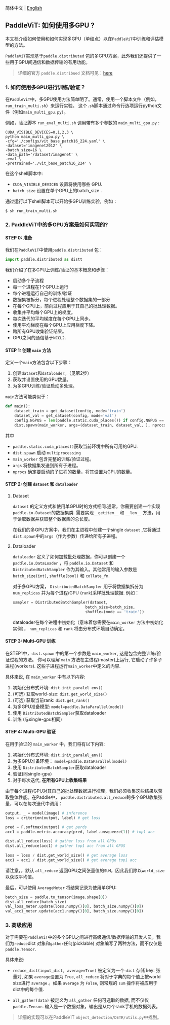 简体中文 | [English](./paddlevit-multi-gpu.md)

## PaddleViT: 如何使用多GPU ?
本文档介绍如何使用和如何实现多GPU（单结点）以在`PaddleViT`中训练和评估模型的方法。

`PaddleViT`实现基于`paddle.distributed` 包的多GPU方案，此外我们还提供了一些用于GPU间通信和数据传输的有用功能。

> 详细的官方 `paddle.distribued` 文档可见：[here](https://www.paddlepaddle.org.cn/documentation/docs/zh/api/paddle/distributed/Overview_cn.html)


### 1. 如何使用多GPU进行训练/验证？
在`PaddleViT`中，多GPU使用方法简单明了。通常，使用一个脚本文件（例如，`run_train_multi.sh`）来运行实验。 这个`.sh`脚本通过命令行选项运行python文件（例如`main_multi_gpu.py`）。

例如，验证脚本 `run_eval_multi.sh` 调用带有多个参数的 `main_multi_gpu.py` :
```shell
CUDA_VISIBLE_DEVICES=0,1,2,3 \
python main_multi_gpu.py \
-cfg='./configs/vit_base_patch16_224.yaml' \
-dataset='imagenet2012' \
-batch_size=16 \
-data_path='/dataset/imagenet' \
-eval \
-pretrained='./vit_base_patch16_224' \
```
在这个shell脚本中:
- `CUDA_VISIBLE_DEVICES` 设置将使用哪些 GPU.
- `batch_size` 设置在单个GPU上的batch_size .

通过运行以下shell脚本可以开始多GPU训练实验，例如：
```
$ sh run_train_multi.sh
```

### 2. PaddleViT中的多GPU方案是如何实现的?
#### STEP 0: 准备
我们在`PaddleViT`中使用`paddle.distributed` 包：
```python
import paddle.distributed as distt
```

我们介绍了在多GPU上训练/验证的基本概念和步骤：
- 启动多个子流程
- 每一个进程在1个GPU上运行
- 每个进程运行自己的训练/验证
- 数据集被拆分，每个进程处理整个数据集的一部分
- 在每个GPU上，前向过程应用于其自己的批处理数据。
- 收集并平均每个GPU上的梯度。
- 每次迭代的平均梯度在每个GPU上同步。
- 使用平均梯度在每个GPU上应用梯度下降。
- 跨所有GPU收集验证结果。
- GPU之间的通信基于`NCCL2`.


#### STEP 1: 创建 `main` 方法
定义一个`main`方法包含以下步骤：
1. 创建`dataset`和`dataloader`。（见第2步）
2. 获取并设置使用的GPU数量。
3. 为多GPU训练/验证启动多处理。

`main`方法可能类似于：
```python
def main():
    dataset_train = get_dataset(config, mode='train')
    dataset_val = get_dataset(config, mode='val')
    config.NGPUS = len(paddle.static.cuda_places()) if config.NGPUS == -1 else config.NGPUS
    dist.spawn(main_worker, args=(dataset_train, dataset_val, ), nprocs=config.NGPUS)
```
其中
- `paddle.static.cuda_places()`获取当前环境中所有可用的GPU. 
- `dist.spawn` 启动 `multiprocessing`
- `main_worker` 包含完整的训练/验证过程。
- `args` 将数据集发送到所有子进程。
- `nprocs` 确定要启动的子进程的数量，将其设置为GPU的数量。

#### STEP 2: 创建 `dataset` 和 `dataloader`
1. Dataset

    `dataset` 的定义方式和使用单GPU时的方式相同.通常，你需要创建一个实现 `paddle.io.Dataset`的数据集类. 需要实现`__getitem__` 和 `__len__` 方法，用于读取数据并获取整个数据集的总长度。 

   在我们的多GPU方案中，我们在主进程中创建一个single `dataset` ,它将通过`dist.spawn`中的`args`（作为参数）传递给所有子进程。
2. Dataloader

    `dataloader` 定义了如何加载批处理数据，你可以创建一个 `paddle.io.DataLoader` ，将  `paddle.io.Dataset` 和  `DistributedBatchSampler` 作为其输入。其他常用的输入参数是  `batch_size(int)`, `shuffle(bool)` 和 `collate_fn`.

    对于多GPU方案， `DistributedBatchSampler` 用于将数据集拆分为 `num_replicas` 并为每个进程/GPU (`rank`)采样批处理数据.  例如：
    ```python
    sampler = DistributedBatchSampler(dataset,
                                    batch_size=batch_size,
                                    shuffle=(mode == 'train'))
    ```
    dataloader在每个进程中初始化（意味着您需要在`main_worker` 方法中初始化实例）， `num_replicas` 和 `rank` 将由分布式环境自动确定。

#### STEP 3: Multi-GPU 训练
在STEP1中，`dist.spawn` 中的第一个参数是 `main_worker`, 这是包含完整训练/验证过程的方法。
你可以理解 `main` 方法在主进程(master)上运行, 它启动了许多子进程(workers). 
这些子进程运行`main_worker`中定义的内容.

具体来说, 在 `main_worker` 中有以下内容:
1. 初始化分布式环境: `dist.init_paralel_env()`
2. (可选) 获取world-size: `dist.get_world_size()`
3. (可选) 获取当前rank: `dist.get_rank()`
4. 为多GPU准备模型: `model=paddle.DataParallel(model)`
5. 使用 `DistributedBatchSampler`获取dataloader
6. 训练 (与single-gpu相同)

#### STEP 4: Multi-GPU 验证
在用于验证的 `main_worker` 中，我们将有以下内容:
1. 初始化分布式环境: `dist.init_paralel_env()`
2. 为多GPU准备环境： `model=paddle.DataParallel(model)`
3. 使用 `DistributedBatchSampler`获取dataloader
4. 验证(同single-gpu)
5. 对于每次迭代, **在所有GPU上收集结果**

由于每个进程/GPU对其自己的批处理数据进行推理，我们必须收集这些结果以获取整体性能。在Paddle中， `paddle.distributed.all_reduce`跨多个GPU收集张量，可以在每次迭代中调用：
```python
output, _ = model(image) # inference
loss = criterion(output, label) # get loss

pred = F.softmax(output) # get perds
acc1 = paddle.metric.accuracy(pred, label.unsqueeze(1)) # top1 acc
 
dist.all_reduce(loss) # gather loss from all GPUs
dist.all_reduce(acc1) # gather top1 acc from all GPUS
 
loss = loss / dist.get_world_size() # get average loss 
acc1 = acc1 / dist.get_world_size() # get average top1 acc
```
请注意，，默认 `all_reduce` 返回GPU之间张量值的`SUM`，因此我们除以`world_size`以获取平均值。

最后，可以使用 `AverageMeter` 将结果记录为使用单GPU:
```python
batch_size = paddle.to_tensor(image.shape[0])
dist.all_reduce(batch_size)
val_loss_meter.update(loss.numpy()[0], batch_size.numpy()[0])
val_acc1_meter.update(acc1.numpy()[0], batch_size.numpy()[0])
```

### 3. 高级应用
对于需要在`PaddleViT`中的多个GPU之间进行高级通信/数据传输的开发人员，我们为`reduce`dict 对象和`gather`任何(picklable) 对象编写了两种方法，而不仅仅是`paddle.Tensor`.

具体来说:

- `reduce_dict(input_dict, average=True)` 被定义为一个 `dict` 存储 key: 张量对, 如果 `average`设置为 `True`,  `all_reduce` 将对于字典的每个值上按world size进行 `average` 。如果 `average` 为 `False`, 则常规的 `sum` 操作将被应用于dict中的每个值.

- `all_gather(data)` 被定义为 `all_gather` 任何可选取的数据, 而不仅仅 `paddle.Tensor`. 输入是一个数据对象，输出是从每个rank手机的数据列表。

> 详细的实现可以在PaddleVIT `object_detection/DETR/utils.py`中找到。
